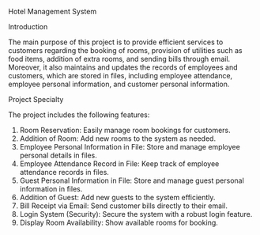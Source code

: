 Hotel Management System

Introduction

The main purpose of this project is to provide efficient services to customers regarding the booking of rooms, provision of utilities such as food items, addition of extra rooms, and sending bills through email. Moreover, it also maintains and updates the records of employees and customers, which are stored in files, including employee attendance, employee personal information, and customer personal information.

Project Specialty

The project includes the following features:

1. Room Reservation: Easily manage room bookings for customers.
2. Addition of Room: Add new rooms to the system as needed.
3. Employee Personal Information in File: Store and manage employee personal details in files.
4. Employee Attendance Record in File: Keep track of employee attendance records in files.
5. Guest Personal Information in File: Store and manage guest personal information in files.
6. Addition of Guest: Add new guests to the system efficiently.
7. Bill Receipt via Email: Send customer bills directly to their email.
8. Login System (Security): Secure the system with a robust login feature.
9. Display Room Availability: Show available rooms for booking.
